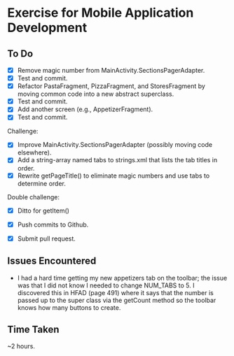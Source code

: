 # Exercise for Mobile Application Development

## To Do
- [x] Remove magic number from MainActivity.SectionsPagerAdapter.
- [x] Test and commit.
- [x] Refactor PastaFragment, PizzaFragment, and StoresFragment by moving common code into a new abstract superclass.
- [x] Test and commit.
- [x] Add another screen (e.g., AppetizerFragment).
- [x] Test and commit.

Challenge:  
- [x] Improve MainActivity.SectionsPagerAdapter (possibly moving code elsewhere).
- [x] Add a string-array named tabs to strings.xml that lists the tab titles in order.
- [x] Rewrite getPageTitle() to eliminate magic numbers and use tabs to determine order.

Double challenge:  
- [x] Ditto for getItem()

- [x] Push commits to Github.
- [x] Submit pull request.

## Issues Encountered
* I had a hard time getting my new appetizers tab on the toolbar; the issue was that I did not know I
needed to change NUM_TABS to 5. I discovered this in HFAD (page 491) where it says that the number
is passed up to the super class via the getCount method so the toolbar knows how many buttons to create.

## Time Taken
~2 hours.